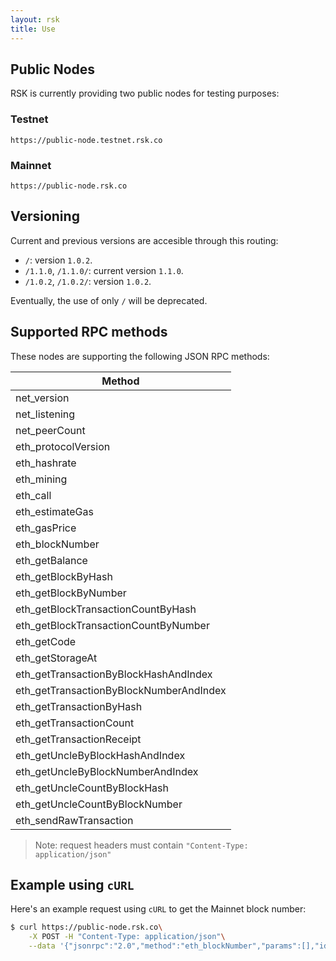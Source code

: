 ```yaml
---
layout: rsk
title: Use
---
```


## Public Nodes

RSK is currently providing two public nodes for testing purposes:

### Testnet
```
https://public-node.testnet.rsk.co
```

### Mainnet
```
https://public-node.rsk.co
```

## Versioning

Current and previous versions are accesible through this routing:

* `/`: version `1.0.2`.
* `/1.1.0`, `/1.1.0/`: current version `1.1.0`.
* `/1.0.2`, `/1.0.2/`: version `1.0.2`.

Eventually, the use of only `/` will be deprecated.


## Supported RPC methods

These nodes are supporting the following JSON RPC methods:

| Method |
| ------ |
| net_version | 
| net_listening | 
| net_peerCount | 
| eth_protocolVersion | 
| eth_hashrate | 
| eth_mining | 
| eth_call | 
| eth_estimateGas| 
| eth_gasPrice | 
| eth_blockNumber| 
| eth_getBalance | 
| eth_getBlockByHash | 
| eth_getBlockByNumber | 
| eth_getBlockTransactionCountByHash | 
| eth_getBlockTransactionCountByNumber | 
| eth_getCode | 
| eth_getStorageAt | 
| eth_getTransactionByBlockHashAndIndex | 
| eth_getTransactionByBlockNumberAndIndex | 
| eth_getTransactionByHash | 
| eth_getTransactionCount | 
| eth_getTransactionReceipt | 
| eth_getUncleByBlockHashAndIndex | 
| eth_getUncleByBlockNumberAndIndex | 
| eth_getUncleCountByBlockHash | 
| eth_getUncleCountByBlockNumber | 
| eth_sendRawTransaction |

> Note: request headers must contain `"Content-Type: application/json"`

## Example using `cURL`

Here's an example request using `cURL` to get the Mainnet block number:

```bash
$ curl https://public-node.rsk.co\
    -X POST -H "Content-Type: application/json"\
    --data '{"jsonrpc":"2.0","method":"eth_blockNumber","params":[],"id":1}'
```